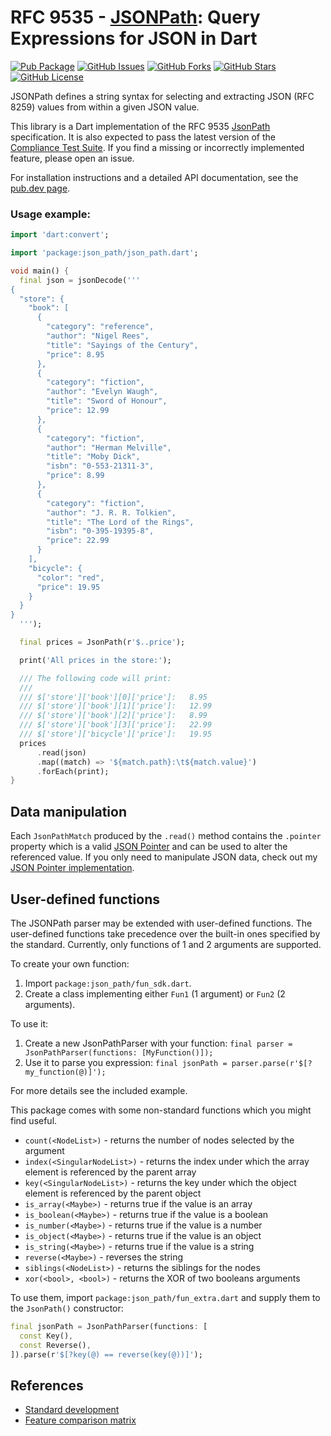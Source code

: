 # RFC 9535 - [JSONPath]: Query Expressions for JSON in Dart
[![Pub Package](https://img.shields.io/pub/v/json_path.svg)](https://pub.dev/packages/json_path)
[![GitHub Issues](https://img.shields.io/github/issues/f3ath/jessie.svg)](https://github.com/f3ath/jessie/issues)
[![GitHub Forks](https://img.shields.io/github/forks/f3ath/jessie.svg)](https://github.com/f3ath/jessie/network)
[![GitHub Stars](https://img.shields.io/github/stars/f3ath/jessie.svg)](https://github.com/f3ath/jessie/stargazers)
[![GitHub License](https://img.shields.io/badge/license-MIT-blue.svg)](https://raw.githubusercontent.com/f3ath/jessie/master/LICENSE)

JSONPath defines a string syntax for selecting and extracting JSON (RFC 8259) values from within a given JSON value.

This library is a Dart implementation of the RFC 9535 [JsonPath] specification. It is also expected to pass the latest version
of the [Compliance Test Suite]. If you find a missing or incorrectly implemented feature, please open an issue.

For installation instructions and a detailed API documentation, see the [pub.dev page](https://pub.dev/packages/json_path).

### Usage example:
```dart
import 'dart:convert';

import 'package:json_path/json_path.dart';

void main() {
  final json = jsonDecode('''
{
  "store": {
    "book": [
      {
        "category": "reference",
        "author": "Nigel Rees",
        "title": "Sayings of the Century",
        "price": 8.95
      },
      {
        "category": "fiction",
        "author": "Evelyn Waugh",
        "title": "Sword of Honour",
        "price": 12.99
      },
      {
        "category": "fiction",
        "author": "Herman Melville",
        "title": "Moby Dick",
        "isbn": "0-553-21311-3",
        "price": 8.99
      },
      {
        "category": "fiction",
        "author": "J. R. R. Tolkien",
        "title": "The Lord of the Rings",
        "isbn": "0-395-19395-8",
        "price": 22.99
      }
    ],
    "bicycle": {
      "color": "red",
      "price": 19.95
    }
  }
}  
  ''');

  final prices = JsonPath(r'$..price');

  print('All prices in the store:');

  /// The following code will print:
  ///
  /// $['store']['book'][0]['price']:	8.95
  /// $['store']['book'][1]['price']:	12.99
  /// $['store']['book'][2]['price']:	8.99
  /// $['store']['book'][3]['price']:	22.99
  /// $['store']['bicycle']['price']:	19.95
  prices
      .read(json)
      .map((match) => '${match.path}:\t${match.value}')
      .forEach(print);
}
```


## Data manipulation
Each `JsonPathMatch` produced by the `.read()` method contains the `.pointer` property which is a valid [JSON Pointer]
and can be used to alter the referenced value. If you only need to manipulate JSON data, 
check out my [JSON Pointer implementation].

## User-defined functions
The JSONPath parser may be extended with user-defined functions. The user-defined functions
take precedence over the built-in ones specified by the standard. Currently, only
functions of 1 and 2 arguments are supported. 

To create your own function:
1. Import `package:json_path/fun_sdk.dart`.
2. Create a class implementing either `Fun1` (1 argument) or `Fun2` (2 arguments).

To use it:
1. Create a new JsonPathParser with your function: `final parser = JsonPathParser(functions: [MyFunction()]);`
2. Use it to parse you expression: `final jsonPath = parser.parse(r'$[?my_function(@)]');`

For more details see the included example.

This package comes with some non-standard functions which you might find useful.
- `count(<NodeList>)` - returns the number of nodes selected by the argument
- `index(<SingularNodeList>)` - returns the index under which the array element is referenced by the parent array
- `key(<SingularNodeList>)` - returns the key under which the object element is referenced by the parent object
- `is_array(<Maybe>)` - returns true if the value is an array
- `is_boolean(<Maybe>)` - returns true if the value is a boolean
- `is_number(<Maybe>)` - returns true if the value is a number
- `is_object(<Maybe>)` - returns true if the value is an object
- `is_string(<Maybe>)` - returns true if the value is a string
- `reverse(<Maybe>)` - reverses the string
- `siblings(<NodeList>)` - returns the siblings for the nodes
- `xor(<bool>, <bool>)` - returns the XOR of two booleans arguments

To use them, import `package:json_path/fun_extra.dart` and supply them to the `JsonPath()` constructor:

```dart
final jsonPath = JsonPathParser(functions: [
  const Key(),
  const Reverse(),
]).parse(r'$[?key(@) == reverse(key(@))]');
```
## References
- [Standard development](https://github.com/ietf-wg-jsonpath/draft-ietf-jsonpath-base)
- [Feature comparison matrix](https://cburgmer.github.io/json-path-comparison/)

[Compliance Test Suite]: https://github.com/jsonpath-standard/jsonpath-compliance-test-suite
[JSONPath]: https://datatracker.ietf.org/doc/rfc9535/
[JSON Pointer]: https://datatracker.ietf.org/doc/html/rfc6901
[JSON Pointer implementation]: https://pub.dev/packages/rfc_6901
